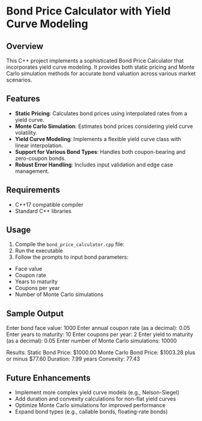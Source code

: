 # Bond Price Calculator with Yield Curve Modeling

## Overview

This C++ project implements a sophisticated Bond Price Calculator that incorporates yield curve modeling. It provides both static pricing and Monte Carlo simulation methods for accurate bond valuation across various market scenarios.

## Features

- **Static Pricing**: Calculates bond prices using interpolated rates from a yield curve.
- **Monte Carlo Simulation**: Estimates bond prices considering yield curve volatility.
- **Yield Curve Modeling**: Implements a flexible yield curve class with linear interpolation.
- **Support for Various Bond Types**: Handles both coupon-bearing and zero-coupon bonds.
- **Robust Error Handling**: Includes input validation and edge case management.

## Requirements

- C++17 compatible compiler
- Standard C++ libraries

## Usage

1. Compile the `bond_price_calculator.cpp` file:
2. Run the executable
3. Follow the prompts to input bond parameters:
- Face value
- Coupon rate
- Years to maturity
- Coupons per year
- Number of Monte Carlo simulations

## Sample Output
Enter bond face value: 1000
Enter annual coupon rate (as a decimal): 0.05
Enter years to maturity: 10
Enter coupons per year: 2
Enter yield to maturity (as a decimal): 0.05
Enter number of Monte Carlo simulations: 10000

Results:
Static Bond Price: $1000.00
Monte Carlo Bond Price: $1003.28 plus or minus $77.60
Duration: 7.99 years
Convexity: 77.43

## Future Enhancements

- Implement more complex yield curve models (e.g., Nelson-Siegel)
- Add duration and convexity calculations for non-flat yield curves
- Optimize Monte Carlo simulations for improved performance
- Expand bond types (e.g., callable bonds, floating-rate bonds)
